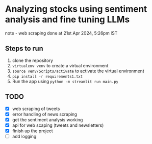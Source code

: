 # Analyzing stocks using sentiment analysis and fine tuning LLMs

note - web scraping done at 21st Apr 2024, 5:26pm IST

## Steps to run

1. clone the repository
2. `virtualenv venv` to create a virtual environment
3. `source venv/Scripts/activate` to activate the virtual environment
4. `pip install -r requirements1.txt`
5. Run the app using `python -m streamlit run main.py`

## TODO

- [x] web scraping of tweets
- [x] error handling of news scraping
- [x] get the sentiment analysis working
- [x] api for web scaping (tweets and newsletters)
- [x] finish up the project
- [ ] add logging
